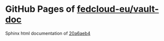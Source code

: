 GitHub Pages of [fedcloud-eu/vault-doc](https://github.com/fedcloud-eu/vault-doc.git)
===
Sphinx html documentation of [20a6aeb4](https://github.com/fedcloud-eu/vault-doc/tree/20a6aeb49a2e6d320fe2e2784d131a579b707de2)
